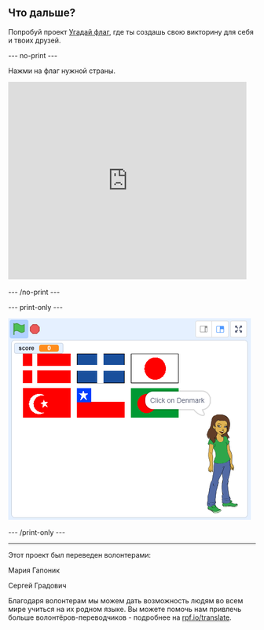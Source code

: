 ## Что дальше?

Попробуй проект [Угадай флаг](https://projects.raspberrypi.org/ru-RU/projects/guess-the-flag?utm_source=pathway&utm_medium=whatnext&utm_campaign=projects), где ты создашь свою викторину для себя и твоих друзей.

--- no-print ---

Нажми на флаг нужной страны.

<div class="scratch-preview">
  <iframe allowtransparency="true" width="485" height="402" src="https://scratch.mit.edu/projects/embed/276891625/?autostart=false" frameborder="0" scrolling="no"></iframe>
</div>

--- /no-print ---

--- print-only ---

![Законченная игра](images/finished-game.png)

--- /print-only ---


***
Этот проект был переведен волонтерами:

Мария Гапоник

Сергей Градович

Благодаря волонтерам мы можем дать возможность людям во всем мире учиться на их родном языке. Вы можете помочь нам привлечь больше волонтёров-переводчиков - подробнее на [rpf.io/translate](https://rpf.io/translate).